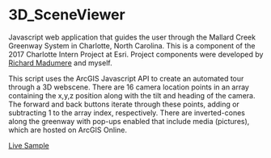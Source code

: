 # 3D_SceneViewer
Javascript web application that guides the user through the Mallard Creek Greenway System in Charlotte, North Carolina.  This is a component of the 2017 Charlotte Intern Project at Esri.  Project components were developed by <a href="https://www.linkedin.com/in/richard-c-madumere-935455102/">Richard Madumere</a> and myself.


This script uses the ArcGIS Javascript API to create an automated tour through a 3D webscene.  There are 16 camera location points in an array containing the x,y,z position along with the tilt and heading of the camera.  The forward and back buttons iterate through these points, adding or subtracting 1 to the array index, respectively.  There are inverted-cones along the greenway with pop-ups enabled that include media (pictures), which are hosted on ArcGIS Online.


<a href="https://tghays.github.io/3D_SceneViewer">Live Sample</a>
